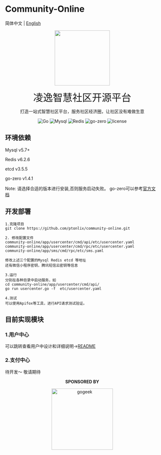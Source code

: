 # Community-Online
简体中文 | [English](./README-en.md)
<p>
	<p align="center">
		<img src="https://img.gejiba.com/images/77641b7520af20c7e065ffad2a7e5480.png" height=180px>
	</p>
	<p align="center">
		<font size=6 face="宋体">凌逸智慧社区开源平台</font>
	</p>
    <p align="center">
    打造一站式智慧社区平台，服务社区经济圈，让社区没有难做生意
    </p>
</p>
<p align="center">
<img alt="Go" src="https://img.shields.io/badge/Go-1.18%2B-blue">
<img alt="Mysql" src="https://img.shields.io/badge/Mysql-5.7%2B-brightgreen">
<img alt="Redis" src="https://img.shields.io/badge/Redis-6.2%2B-yellowgreen">
<img alt="go-zero" src="https://img.shields.io/badge/go--zero-1.4.1-orange">
<img alt="license" src="https://img.shields.io/badge/license-GPL-lightgrey">
</p>

## 环境依赖

Mysql v5.7+

Redis v6.2.6

etcd v3.5.5

go-zero v1.4.1

Note: 请选择合适的版本进行安装,否则服务启动失败。 go-zero可以参考[官方文档](https://github.com/zeromicro/go-zero)

## 开发部署

```
1.克隆项目
git clone https://github.com/ptonlix/community-online.git

2. 修改配置文件
community-online/app/usercenter/cmd/api/etc/usercenter.yaml
community-online/app/usercenter/cmd/rpc/etc/usercenter.yaml
community-online/app/sms/cmd/rpc/etc/sms.yaml

修改上述三个配置的Mysql Redis etcd 等地址 
还有微信小程序密钥，腾讯短信云密钥等信息

3.运行
分别在各种目录中启动服务，如
cd community-online/app/usercenter/cmd/api/
go run usercenter.go -f  etc/usercenter.yaml

4.测试
可以使用Apifox等工具，进行API请求测试验证。

```
## 目前实现模块
### 1.用户中心

可以跳转查看用户中设计和详细说明->[README](./doc/usercenter/README-cn.md)

### 2.支付中心

待开发～ 敬请期待


<p align="center">
  <b>SPONSORED BY</b>
</p>
<p align="center">
   <a href="https://www.gogeek.com.cn/" title="gogeek" target="_blank">
      <img height="200px" src="https://img.gejiba.com/images/96b6d150bd758b13d66aec66cb18044e.jpg" title="gogeek">
   </a>
</p>
